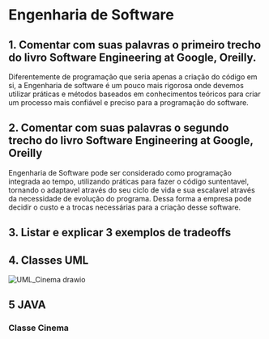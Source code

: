 # Engenharia de Software
## 1. Comentar com suas palavras o primeiro trecho do livro Software Engineering at Google, Oreilly.
Diferentemente de programação que seria apenas a criação do código em si, a Engenharia de software é um pouco mais rigorosa onde devemos utilizar práticas e métodos baseados em conhecimentos teóricos para criar um processo mais confiável e preciso para a programação do software.

## 2. Comentar com suas palavras o segundo trecho do livro Software Engineering at Google, Oreilly

Engenharia de Software pode ser considerado como programação integrada ao tempo, utilizando práticas para fazer o código suntentavel, tornando o  adaptavel através do seu ciclo de vida e sua escalavel através da necessidade de  evolução do programa. Dessa forma a empresa pode decidir o custo e a trocas necessárias para a criação desse software.


## 3. Listar e explicar 3 exemplos de tradeoffs

## 4. Classes UML

![UML_Cinema drawio](https://github.com/user-attachments/assets/47e09e50-0d12-4eef-8d26-c47756a6bef1)


## 5 JAVA
### Classe Cinema
